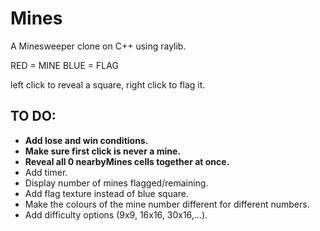 # Mines
A Minesweeper clone on C++ using raylib.

RED = MINE
BLUE = FLAG

left click to reveal a square, right click to flag it.


## __TO DO:__
- **Add lose and win conditions.**
- **Make sure first click is never a mine.**
- **Reveal all 0 nearbyMines cells together at once.**
- Add timer.
- Display number of mines flagged/remaining.
- Add flag texture instead of blue square.
- Make the colours of the mine number different for different numbers.
- Add difficulty options (9x9, 16x16, 30x16,...).

